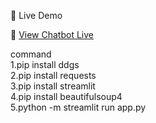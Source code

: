 

🚀 Live Demo




🔗 [View Chatbot Live]([http://localhost:8501/])



command<br>
1.pip install ddgs
<br>
2.pip install requests
<br>
3.pip install streamlit
<br>
4.pip install beautifulsoup4
<br>
5.python -m streamlit run app.py
